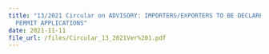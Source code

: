 ```yaml
---
title: "13/2021 Circular on ADVISORY: IMPORTERS/EXPORTERS TO BE DECLARED IN
  PERMIT APPLICATIONS"
date: 2021-11-11
file_url: /files/Circular_13_2021Ver%201.pdf
---
```










